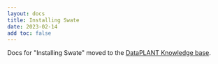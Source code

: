 ```yaml
---
layout: docs
title: Installing Swate
date: 2023-02-14
add toc: false
---
```


Docs for "Installing Swate" moved to the [DataPLANT Knowledge base](https://nfdi4plants.org/nfdi4plants.knowledgebase/index.html).
